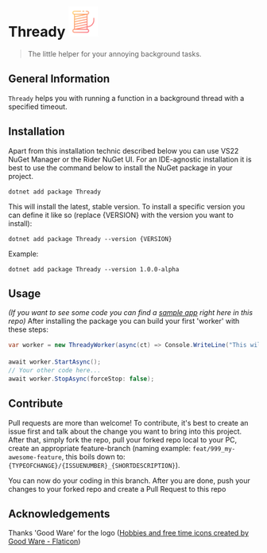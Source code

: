 # Thready <img src="./logo.png" height="60" width="60" >
> The little helper for your annoying background tasks.

## General Information
`Thready` helps you with running a function in a background thread with a specified timeout.

## Installation
Apart from this installation technic described below you can use VS22 NuGet Manager or the Rider NuGet UI.
For an IDE-agnostic installation it is best to use the command below to install the NuGet package in your project.
```shell
dotnet add package Thready
```

This will install the latest, stable version.
To install a specific version you can define it like so (replace {VERSION} with the version you want to install):
```shell
dotnet add package Thready --version {VERSION}
```

Example:
```shell
dotnet add package Thready --version 1.0.0-alpha
```

## Usage
*(If you want to see some code you can find a [sample app](https://github.com/MichaelHochriegl/Thready/tree/master/samples/ConsoleSample) right here in this repo)*
After installing the package you can build your first 'worker' with these steps:
```csharp
var worker = new ThreadyWorker(async(ct) => Console.WriteLine("This will get printed periodically"), async() => Console.WriteLine("This will get executed right before stopping"), TimeSpan.FromSeconds(1));

await worker.StartAsync();
// Your other code here...
await worker.StopAsync(forceStop: false);
```

## Contribute
Pull requests are more than welcome! To contribute, it's best to create an issue first and talk about the change you want to bring into this project.
After that, simply fork the repo, pull your forked repo local to your PC, create an appropriate feature-branch (naming example: `feat/999_my-awesome-feature`, this boils down to: `{TYPEOFCHANGE}/{ISSUENUMBER}_{SHORTDESCRIPTION}`).

You can now do your coding in this branch. After you are done, push your changes to your forked repo and create a Pull Request to this repo

## Acknowledgements
Thanks 'Good Ware' for the logo ([Hobbies and free time icons created by Good Ware - Flaticon](https://www.flaticon.com/free-icons/hobbies-and-free-time))